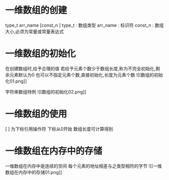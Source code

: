 # 一维数组的创建
 type_t arr_name \[const_n ]
 type_t : 数组类型
 arr_name : 标识符
 const_n : 数组大小,必须为常量或常量表达式
 
# 一维数组的初始化
在创建数组时,给予合理的值
若给予元素个数少于数组长度,称为不完全初始化,剩余元素默认为0 
也可以不指定元素个数,直接初始化,长度为元素个数
![[数组的初始化01.png]]


字符串数组特例 
![[数组的初始化02.png]]
# 一维数组的使用
\[ ] 为下标引用操作符
下标从0开始
数组长度可计算得到
# 一维数组在内存中的存储

一维数组在内存中是连续的空间
每个元素的地址相差与之类型相符的字节
![[一维数组在内存中的存储01.png]]
